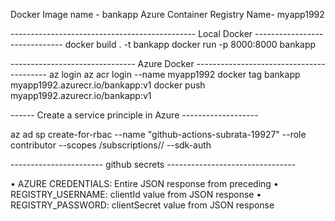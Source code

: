 Docker Image name - bankapp
Azure Container Registry Name- myapp1992

---------------------------------------------- Local Docker ------------------------------
docker build . -t bankapp
docker run -p 8000:8000 bankapp

------------------------------- Azure Docker -----------------------------------------
az login
az acr login --name myapp1992
docker tag bankapp myapp1992.azurecr.io/bankapp:v1
docker push myapp1992.azurecr.io/bankapp:v1


------ Create a service principle in Azure -------------------

az ad sp create-for-rbac --name "github-actions-subrata-19927" --role contributor --scopes /subscriptions/<subscription key>/<resource group> --sdk-auth


----------------------- github secrets --------------------------------

•	 AZURE CREDENTIALS: Entire JSON response from preceding
•	 REGISTRY_USERNAME: clientId value from JSON response
•	 REGISTRY_PASSWORD: clientSecret value from JSON response




